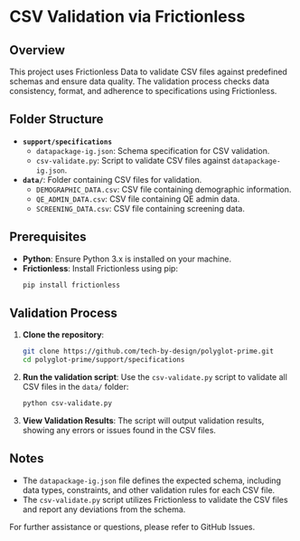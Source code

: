 
# CSV Validation via Frictionless

## Overview

This project uses Frictionless Data to validate CSV files against predefined schemas and ensure data quality. The validation process checks data consistency, format, and adherence to specifications using Frictionless.

## Folder Structure

- **`support/specifications`**
  - `datapackage-ig.json`: Schema specification for CSV validation.
  - `csv-validate.py`: Script to validate CSV files against `datapackage-ig.json`.
- **`data/`**: Folder containing CSV files for validation.
  - `DEMOGRAPHIC_DATA.csv`: CSV file containing demographic information.
  - `QE_ADMIN_DATA.csv`: CSV file containing QE admin data.
  - `SCREENING_DATA.csv`: CSV file containing screening data.

## Prerequisites

- **Python**: Ensure Python 3.x is installed on your machine.
- **Frictionless**: Install Frictionless using pip:
  ```bash
  pip install frictionless
  ```

## Validation Process

1. **Clone the repository**:
   ```bash
   git clone https://github.com/tech-by-design/polyglot-prime.git
   cd polyglot-prime/support/specifications
   ```

2. **Run the validation script**:
   Use the `csv-validate.py` script to validate all CSV files in the `data/` folder:
   ```bash
   python csv-validate.py
   ```

3. **View Validation Results**:
   The script will output validation results, showing any errors or issues found in the CSV files.

## Notes

- The `datapackage-ig.json` file defines the expected schema, including data types, constraints, and other validation rules for each CSV file.
- The `csv-validate.py` script utilizes Frictionless to validate the CSV files and report any deviations from the schema.

For further assistance or questions, please refer to GitHub Issues.
